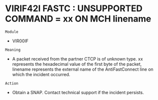 # VIRIF42I FASTC : UNSUPPORTED COMMAND = xx ON MCH linename

`Module`
- VIR00IF

`Meaning`
- A packet received from the partner CTCP is of unknown type. xx represents the hexadecimal value of the first byte of the packet, linename represents the external name of the AntiFastConnect line on which the incident occurred.

`Action`
- Obtain a SNAP. Contact technical support if the incident persists.
